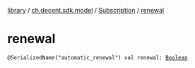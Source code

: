 [library](../../index.md) / [ch.decent.sdk.model](../index.md) / [Subscription](index.md) / [renewal](./renewal.md)

# renewal

`@SerializedName("automatic_renewal") val renewal: `[`Boolean`](https://kotlinlang.org/api/latest/jvm/stdlib/kotlin/-boolean/index.html)